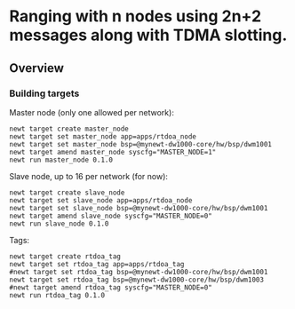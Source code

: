 # Ranging with n nodes using 2n+2 messages along with TDMA slotting.

## Overview



### Building targets

Master node (only one allowed per network):

```no-highlight
newt target create master_node
newt target set master_node app=apps/rtdoa_node
newt target set master_node bsp=@mynewt-dw1000-core/hw/bsp/dwm1001
newt target amend master_node syscfg="MASTER_NODE=1"
newt run master_node 0.1.0
```

Slave node, up to 16 per network (for now):

```no-highlight
newt target create slave_node
newt target set slave_node app=apps/rtdoa_node
newt target set slave_node bsp=@mynewt-dw1000-core/hw/bsp/dwm1001
newt target amend slave_node syscfg="MASTER_NODE=0"
newt run slave_node 0.1.0
```

Tags:

```no-highlight
newt target create rtdoa_tag
newt target set rtdoa_tag app=apps/rtdoa_tag
#newt target set rtdoa_tag bsp=@mynewt-dw1000-core/hw/bsp/dwm1001
newt target set rtdoa_tag bsp=@mynewt-dw1000-core/hw/bsp/dwm1003
#newt target amend rtdoa_tag syscfg="MASTER_NODE=0"
newt run rtdoa_tag 0.1.0
```


